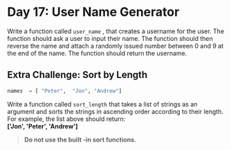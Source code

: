 # Day 17: User Name Generator  

Write a function called `user_name` , that creates a username for
the user. The function should ask a user to input their name. The
function should then reverse the name and attach a randomly
issued number between 0 and 9 at the end of the name. The
function should return the username.

## Extra Challenge: Sort by Length

```python
names  = [ "Peter",  "Jon", "Andrew"]  
```

Write a function called `sort_length`  that takes a  list of strings as
an argument  and sorts the strings in ascending order according to
their length. For example,  the list above should return:  
**['Jon', 'Peter', 'Andrew']**
> **Do not use the built -in sort functions.**
